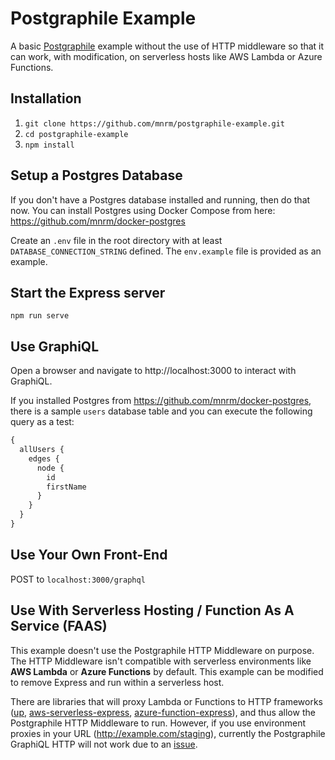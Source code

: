 # Postgraphile Example

A basic [Postgraphile](https://www.graphile.org/postgraphile/) example without the use of HTTP middleware so that it can work, with modification, on serverless hosts like AWS Lambda or Azure Functions.

## Installation

1. `git clone https://github.com/mnrm/postgraphile-example.git`
2. `cd postgraphile-example`
3. `npm install`

## Setup a Postgres Database

If you don't have a Postgres database installed and running, then do that now. You can install Postgres using Docker Compose from here: https://github.com/mnrm/docker-postgres

Create an `.env` file in the root directory with at least `DATABASE_CONNECTION_STRING` defined. The `env.example` file is provided as an example.

## Start the Express server

`npm run serve`

## Use GraphiQL

Open a browser and navigate to http://localhost:3000 to interact with GraphiQL. 

If you installed Postgres from https://github.com/mnrm/docker-postgres, there is a sample `users` database table and you can execute the following query as a test:

```js
{
  allUsers {
    edges {
      node {
        id
        firstName
      }
    }
  }
}
```

## Use Your Own Front-End

POST to `localhost:3000/graphql`

## Use With Serverless Hosting / Function As A Service (FAAS)

This example doesn't use the Postgraphile HTTP Middleware on purpose. The HTTP Middleware isn't compatible with serverless environments like **AWS Lambda** or **Azure Functions** by default. This example can be modified to remove Express and run within a serverless host.

There are libraries that will proxy Lambda or Functions to HTTP frameworks ([up](https://github.com/apex/up), [aws-serverless-express](https://github.com/awslabs/aws-serverless-express), [azure-function-express](https://github.com/yvele/azure-function-express)), and thus allow the Postgraphile HTTP Middleware to run. However, if you use environment proxies in your URL (http://example.com/staging), currently the Postgraphile GraphiQL HTTP will not work due to an [issue](https://github.com/postgraphql/postgraphql/issues/526).
